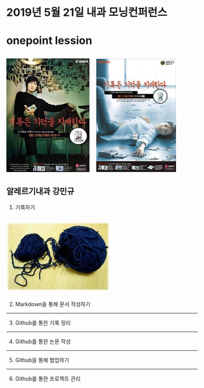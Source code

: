 # 2019년 5월 21일 내과 모닝컨퍼런스
onepoint lession
===========
![마크다운 로고](/2009-11-09_010507.jpg)
-----------
**알레르기내과 강민규**
-----------
 
1. 기록하기
 
![마크다운 로고](/실타래.jpg)
-----------
2. Markdown을 통해 문서 작성하기
 
-----------
3. Github를 통한 기록 정리
 
-----------
4. Github를 통한 논문 작성
 
-----------
5. Github을 통해 협업하기
 
-----------
6. Github를 통한 프로젝트 관리
